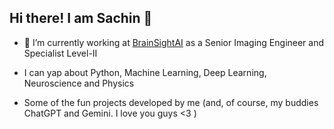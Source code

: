 ## Hi there! I am Sachin 👋

- 🔭 I’m currently working at [BrainSightAI]([https://knowbe4.com](https://www.brainsightai.com/)) as a Senior Imaging Engineer and Specialist Level-II
- I can yap about Python, Machine Learning, Deep Learning, Neuroscience and Physics

- Some of the fun projects developed by me (and, of course, my buddies ChatGPT and Gemini. I love you guys <3 )

<!--
**dundermain/dundermain** is a ✨ _special_ ✨ repository because its `README.md` (this file) appears on your GitHub profile.

Here are some ideas to get you started:

- 🔭 I’m currently working on ...
- 🌱 I’m currently learning ...
- 👯 I’m looking to collaborate on ...
- 🤔 I’m looking for help with ...
- 💬 Ask me about ...
- 📫 How to reach me: ...
- 😄 Pronouns: ...
- ⚡ Fun fact: ...
-->
